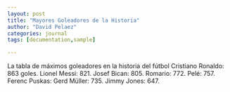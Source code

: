 ```yaml
---
layout: post
title: "Mayores Goleadores de la Historia"
author: "David Pelaez"
categories: journal
tags: [documentation,sample]

---
```

La tabla de máximos goleadores en la historia del fútbol
Cristiano Ronaldo: 863 goles.
Lionel Messi: 821.
Josef Bican: 805.
Romario: 772.
Pelé: 757.
Ferenc Puskas:
Gerd Müller: 735.
Jimmy Jones: 647.
